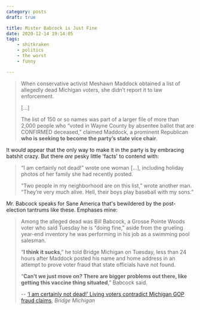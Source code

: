 ```yaml
---
category: posts
draft: true

title: Mister Babcock is Just Fine
date: 2020-12-14 19:14:05
tags:
    - shitkraken
    - politics
    - the worst
    - funny

---
```


> When conservative activist Meshawn Maddock obtained a list of allegedly dead Michigan voters, she didn’t report it to law enforcement.
>
> [...]
>
> The list of 150 or so names was part of a larger file of more than 2,000 people who “voted in Wayne County by absentee ballot that are CONFIRMED deceased,” claimed Maddock, a prominent Republican **who is seeking to become the party’s state vice chair**.

It would appear that the only way to make it in the party is by embracing batshit crazy. But there _are_ pesky little 'facts' to contend with:

> “I am certainly not dead!” wrote one woman [...], including holiday photos of her family she had recently posted.
>
> “Two people in my neighborhood are on this list,” wrote another man. “They’re very much alive. Hell, their boys play baseball with my sons.”

Mr. Babcock speaks for Sane America that's bewildered by the post-election tantrums like these. Emphases mine:

> Among the alleged dead was Bill Babcock, a Grosse Pointe Woods voter who said Tuesday he is “doing fine,” aside from the grueling year-end inventory he was performing in his job as a swimming pool salesman.
>
> “**I think it sucks**,” he told Bridge Michigan on Tuesday, less than 24 hours after Maddock posted his name and home address in an attempt to prove voter fraud that state officials have not found.
>
> “**Can’t we just move on? There are bigger problems out there, like getting this vaccine thing situated**,” Babcock said.
>
> -- [‘I am certainly not dead!’ Living voters contradict Michigan GOP fraud claims](https://www.bridgemi.com/michigan-government/i-am-certainly-not-dead-living-voters-contradict-michigan-gop-fraud-claims), _Bridge Michigan_
